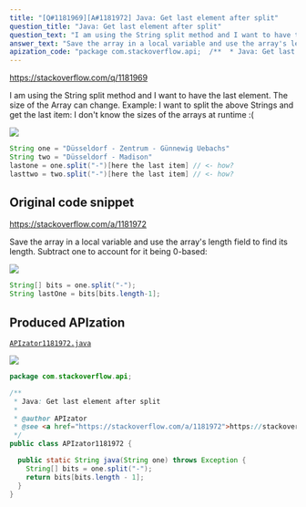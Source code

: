 ```yaml
---
title: "[Q#1181969][A#1181972] Java: Get last element after split"
question_title: "Java: Get last element after split"
question_text: "I am using the String split method and I want to have the last element. The size of the Array can change. Example: I want to split the above Strings and get the last item: I don't know the sizes of the arrays at runtime :("
answer_text: "Save the array in a local variable and use the array's length field to find its length. Subtract one to account for it being 0-based:"
apization_code: "package com.stackoverflow.api;  /**  * Java: Get last element after split  *  * @author APIzator  * @see <a href=\"https://stackoverflow.com/a/1181972\">https://stackoverflow.com/a/1181972</a>  */ public class APIzator1181972 {    public static String java(String one) throws Exception {     String[] bits = one.split(\"-\");     return bits[bits.length - 1];   } }"
---
```


https://stackoverflow.com/q/1181969

I am using the String split method and I want to have the last element.
The size of the Array can change.
Example:
I want to split the above Strings and get the last item:
I don&#x27;t know the sizes of the arrays at runtime :(


<div class="code-logo"><img src="/stackoverflow.png" /></div>

```java
String one = "Düsseldorf - Zentrum - Günnewig Uebachs"
String two = "Düsseldorf - Madison"
lastone = one.split("-")[here the last item] // <- how?
lasttwo = two.split("-")[here the last item] // <- how?
```


## Original code snippet

https://stackoverflow.com/a/1181972

Save the array in a local variable and use the array&#x27;s length field to find its length. Subtract one to account for it being 0-based:

<div class="code-logo"><img src="/stackoverflow.png" /></div>

```java
String[] bits = one.split("-");
String lastOne = bits[bits.length-1];
```

## Produced APIzation

[`APIzator1181972.java`](https://github.com/pasqualesalza/apization-temp/raw/main/data/search/APIzator1181972.java)

<div class="code-logo"><img src="/apizator.png" /></div>

```java
package com.stackoverflow.api;

/**
 * Java: Get last element after split
 *
 * @author APIzator
 * @see <a href="https://stackoverflow.com/a/1181972">https://stackoverflow.com/a/1181972</a>
 */
public class APIzator1181972 {

  public static String java(String one) throws Exception {
    String[] bits = one.split("-");
    return bits[bits.length - 1];
  }
}

```